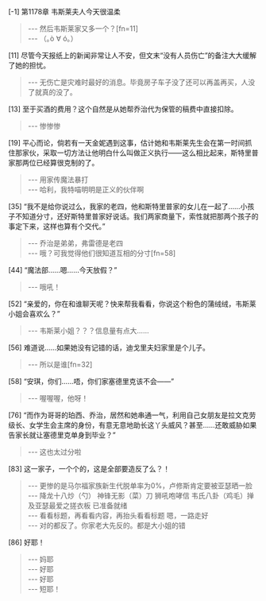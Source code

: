 
[-1] 第1178章 韦斯莱夫人今天很温柔
>--- 然后韦斯莱家又多一个？[fn=11]<br>
>--- （｡ò ∀ ó｡）<br>

[11] 尽管今天报纸上的新闻非常让人不安，但文末“没有人员伤亡”的备注大大缓解了她的担忧。
>--- 无伤亡是灾难时最好的消息。毕竟房子车子没了还可以再盖再买，人没了就真的没了。<br>

[13] 至于买酒的费用？这个自然是从她帮乔治代为保管的稿费中直接扣除。
>--- 惨惨惨<br>

[19] 平心而论，倘若有一天金妮遇到这事，估计她和韦斯莱先生会在第一时间抓住那家伙，采取一切方法让他明白什么叫做正义执行——这么相比起来，斯特里普家那两位已经算很克制的了。
>--- 用家传魔法暴打<br>
>--- 哈利，我特喵明明是正义的伙伴啊<br>

[35] “我不是给你说过么，我家的老四，他和斯特里普家的女儿在一起了……小孩子不知道分寸，还好斯特里普家好说话。我们两家商量下，索性就把那两个孩子的事定下来，这样也算有个交代。”
>--- 乔治是弟弟，弗雷德是老四<br>
>--- 哦？可我觉得他们很知道互相的分寸[fn=58]<br>

[44] “魔法部……嗯……今天放假？”
>--- 哦吼！<br>

[52] “亲爱的，你在和谁聊天呢？快来帮我看看，你说这个粉色的蒲绒绒，韦斯莱小姐会喜欢么？”
>--- 韦斯莱小姐？？？信息量有点大……<br>

[56] 难道说……如果她没有记错的话，迪戈里夫妇家里是个儿子。
>--- 所以是谁[fn=32]<br>

[58] “安琪，你们……唔，你们家塞德里克该不会——”
>--- 喔喔喔，他呀！<br>

[76] “而作为哥哥的珀西、乔治，居然和她串通一气，利用自己女朋友是拉文克劳级长、女学生会主席的身份，有意无意地助长这丫头威风？甚至……还敢威胁如果告家长就让塞德里克单身到毕业？”
>--- 这也太过分啦<br>

[83] 这一家子，一个个的，这是全部要造反了么？！
>--- 更惨的是马尔福家族新生代脱单率为0%，卢修斯肯定要被亚瑟晒一脸<br>
>--- 降龙十八炒（勺）
神锋无影（菜）刀
狮吼咆哮信
韦氏八卦（鸡毛）掸
及亚瑟最爱之搓衣板
已准备就绪<br>
>--- 看看标题，再看看内容，再抬头看看标题
嗯，一路走好<br>
>--- 对的都反了。你家老大先反的。都是大小姐的错<br>

[86] 好耶！
>--- 妈耶<br>
>--- 好耶<br>
>--- 好耶<br>
>--- 短耶！<br>
